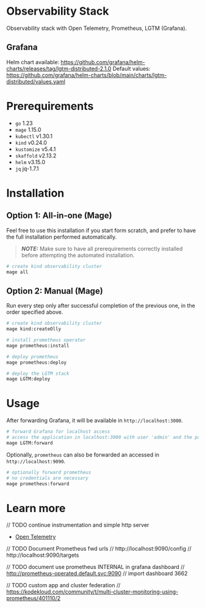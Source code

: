 # Observability Stack
Observability stack with Open Telemetry, Prometheus, LGTM (Grafana).

## Grafana

Helm chart available: https://github.com/grafana/helm-charts/releases/tag/lgtm-distributed-2.1.0
Default values: https://github.com/grafana/helm-charts/blob/main/charts/lgtm-distributed/values.yaml

# Prerequirements

- `go` 1.23
- `mage` 1.15.0
- `kubectl` v1.30.1
- `kind` v0.24.0
- `kustomize` v5.4.1
- `skaffold` v2.13.2
- `helm` v3.15.0
- `jq` jq-1.7.1

# Installation

## Option 1: All-in-one (Mage)

Feel free to use this installation if you start form scratch, and prefer to have the full installation performed automatically.

> **_NOTE:_**  Make sure to have all prerequirements correctly installed before attempting the automated installation.

```sh
# create kind observability cluster
mage all
```

## Option 2: Manual (Mage)

Run every step only after successful completion of the previous one, in the order specified above.


```sh
# create kind observability cluster
mage kind:createOlly
```

```sh
# install prometheus operator
mage prometheus:install
```

```sh
# deploy prometheus
mage prometheus:deploy
```

```sh
# deploy the LGTM stack
mage LGTM:deploy
```

# Usage

After forwarding Grafana, it will be available in `http://localhost:3000`.


```sh
# forward Grafana for localhost access
# access the application in localhost:3000 with user 'admin' and the password shown in stdout
mage LGTM:forward
```

Optionally, `prometheus` can also be forwarded an accessed in `http://localhost:9090`.

```sh
# optionally forward prometheus
# no credentials are necessary
mage prometheus:forward
```

# Learn more
// TODO continue instrumentation and simple http server
- [Open Telemetry](https://opentelemetry.io/docs/languages/go/getting-started/)

// TODO Document Prometheus fwd urls
// http://localhost:9090/config
// http://localhost:9090/targets

// TODO document use prometheus INTERNAL in grafana dashboard
// http://prometheus-operated.default.svc:9090
// import dashboard 3662

// TODO custom app and cluster federation
// https://kodekloud.com/community/t/multi-cluster-monitoring-using-prometheus/401110/2